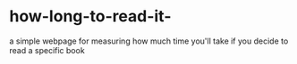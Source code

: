 # how-long-to-read-it-
a simple webpage for measuring how much time you'll take if you decide to read a specific book

